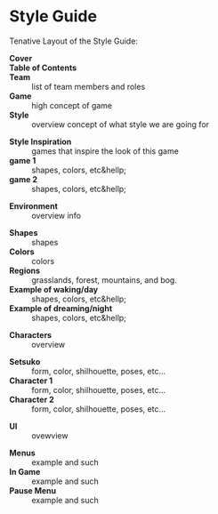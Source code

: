 <h1>Style Guide</h1>
<p>Tenative Layout of the Style Guide:</p>
<dl>
    <dt>
        <strong>Cover</strong>
        <dd></dd>
    </dt>
    <dt>
        <strong>Table of Contents</strong>
        <dd></dd>
    </dt>
    <dt>
        <strong>Team</strong>
        <dd>list of team members and roles</dd>
    </dt>
    <dt>
        <strong>Game</strong>
        <dd>high concept of game</dd>
    </dt>
    <dt>
        <strong>Style</strong>
        <dd>overview concept of what style we are going for</dd>
        <dl>
            <dt>
                <strong>Style Inspiration</strong>
                <dd>games that inspire the look of this game</dd>
            </dt>
            <dt>
                <strong>game 1</strong>
                <dd>shapes, colors, etc&hellp;</dd>
            </dt>
            <dt>
                <strong>game 2</strong>
                <dd>shapes, colors, etc&hellp;</dd>
            </dt>
        </dl>
    </dt>
    <dt>
        <strong>Environment</strong>
        <dd>overview info</dd>
        <dl>
            <dt>
                <strong>Shapes</strong>
                <dd>shapes</dd>
            </dt>
            <dt>
                <strong>Colors</strong>
                <dd>colors</dd>
            </dt>
            <dt>
                <strong>Regions</strong>
                <dd>grasslands, forest, mountains, and bog.</dd>
            </dt>
            <dt>
                <strong>Example of waking/day</strong>
                <dd>shapes, colors, etc&hellp;</dd>
            </dt>
            <dt>
                <strong>Example of dreaming/night</strong>
                <dd>shapes, colors, etc&hellp;</dd>
            </dt>
        </dl>
    </dt>
    <dt>
        <strong>Characters</strong>
        <dd>overview</dd>
        <dl>
            <dt>
                <strong>Setsuko</strong>
                <dd>form, color, shilhouette, poses, etc…</dd>
            </dt>
            <dt>
                <strong>Character 1</strong>
                <dd>form, color, shilhouette, poses, etc…</dd>
            </dt>
            <dt>
                <strong>Character 2</strong>
                <dd>form, color, shilhouette, poses, etc…</dd>
            </dt>
        </dl>
    </dt>
    <dt>
        <strong>UI</strong>
        <dd>ovewview</dd>
        <dl>
            <dt>
                <strong>Menus</strong>
                <dd>example and such</dd>
            </dt>
            <dt>
                <strong>In Game</strong>
                <dd>example and such</dd>
            </dt>
            <dt>
                <strong>Pause Menu</strong>
                <dd>example and such</dd>
            </dt>
        </dl>
    </dt>
</dl>